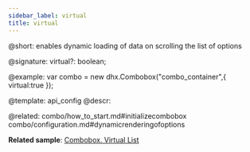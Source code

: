 ```yaml
---
sidebar_label: virtual
title: virtual
---          
```


@short: enables dynamic loading of data on scrolling the list of options

@signature: virtual?: boolean;

@example: 
var combo = new dhx.Combobox("combo_container",{
    virtual:true
});


@template:	api_config
@descr: 


@related: combo/how_to_start.md#initializecombobox
combo/configuration.md#dynamicrenderingofoptions

**Related sample**: [Combobox. Virtual List](https://snippet.dhtmlx.com/5srwualw)